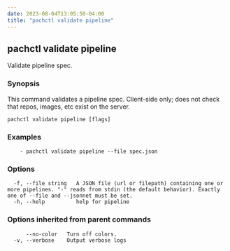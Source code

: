 ```yaml
---
date: 2023-08-04T13:05:50-04:00
title: "pachctl validate pipeline"
---
```


## pachctl validate pipeline

Validate pipeline spec.

### Synopsis

This command validates a pipeline spec.  Client-side only; does not check that repos, images, etc exist on the server.

```
pachctl validate pipeline [flags]
```

### Examples

```
	- pachctl validate pipeline --file spec.json
```

### Options

```
  -f, --file string   A JSON file (url or filepath) containing one or more pipelines. "-" reads from stdin (the default behavior). Exactly one of --file and --jsonnet must be set.
  -h, --help          help for pipeline
```

### Options inherited from parent commands

```
      --no-color   Turn off colors.
  -v, --verbose    Output verbose logs
```

